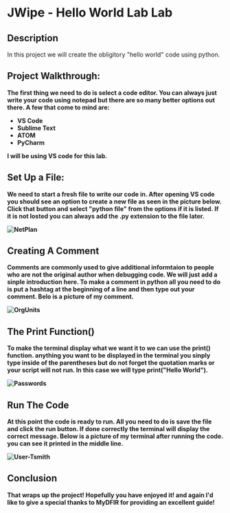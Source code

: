 <h1>JWipe - Hello World Lab Lab</h1>

<h2>Description</h2>
In this project we will create the obligitory "hello world" code using python.
<br />


<h2>Project Walkthrough:</h2>


<b>The first thing we need to do is select a code editor. You can always just write your code using notepad but there are so many better options out there. A few that come to mind are: </b>

 - <b>VS Code</b>
 - <b>Sublime Text</b>
 - <b>ATOM</b>
 - <b>PyCharm</b>

 <b>I will be using VS code for this lab.<b>
 
 <h2>Set Up a File:</h2>
 <b>We need to start a fresh file to write our code in. After opening VS code you should see an option to create a new file as seen in the picture below. Click that button and select "python file" from the options if it is listed. If it is not losted you can always add the .py extension to the file later. </b>

  
 ![NetPlan](netplan-configuration.JPG)


 <h2>Creating A Comment</h2>
 <b>Comments are commonly used to give additional informtaion to people who are not the original author when debugging code. We will just add a sinple introduction here. To make a comment in python all you need to do is put a hashtag at the beginning of a line and then type out your comment. Belo is a picture of my comment.<b/>

 ![OrgUnits](orginizationalunits.JPG)

  <h2>The Print Function()</h2>
  <b> To make the terminal display what we want it to we can use the print() function. anything you want to be displayed in the terminal you sinply type inside of the parentheses but do not forget the quotation marks or your script will not run. In this case we will type print("Hello World"). </b>

   ![Passwords](BruteForcePasswords.JPG)

<h2>Run The Code</h2>

<b>At this point the code is ready to run. All you need to do is save the file and click the run button. If done correctly the terminal will display the correct message. Below is a picture of my terminal after running the code. you can see it printed in the middle line.</b>

![User-Tsmith](workstation-kali.JPG)

<h2>Conclusion</h2>

<b>That wraps up the project! Hopefully you have enjoyed it! and again I'd like to give a special thanks to MyDFIR for providing an excellent guide!</b>









</p>

<!--
 ```diff
- text in red
+ text in green
! text in orange
# text in gray
@@ text in purple (and bold)@@
```
--!>
